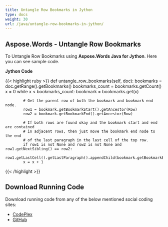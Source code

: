 ```yaml
---
title: Untangle Row Bookmarks in Jython
type: docs
weight: 30
url: /java/untangle-row-bookmarks-in-jython/
---
```


## **Aspose.Words - Untangle Row Bookmarks**

To Untangle Row Bookmarks using **Aspose.Words Java for Jython**. Here you can see sample code.

**Jython Code**

{{< highlight ruby >}}
def untangle_row_bookmarks(self, doc):
        bookmarks = doc.getRange().getBookmarks()
        bookmarks_count = bookmarks.getCount()
        x = 0
        while x < bookmarks_count:
            bookmark = bookmarks.get(x)

            # Get the parent row of both the bookmark and bookmark end node.
            row1 = bookmark.getBookmarkStart().getAncestor(Row)
            row2 = bookmark.getBookmarkEnd().getAncestor(Row)

            # If both rows are found okay and the bookmark start and end are contained
            # in adjacent rows, then just move the bookmark end node to the end
            # of the last paragraph in the last cell of the top row.
            if row1 is not None and row2 is not None and row1.getNextSibling() == row2:
                row1.getLastCell().getLastParagraph().appendChild(bookmark.getBookmarkEnd())
            x = x + 1
{{< /highlight >}}

## **Download Running Code**

Download running code from any of the below mentioned social coding sites:

- [CodePlex](https://asposewordsjavajython.codeplex.com/releases/view/619260)
- [GitHub](https://github.com/aspose-words/Aspose.Words-for-Java/releases/tag/Aspose.Words_Java_for_Jython-v1.0.0)
